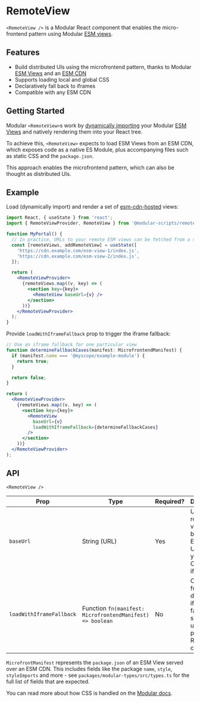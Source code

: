 # RemoteView

`<RemoteView />` is a Modular React component that enables the micro-frontend
pattern using Modular [ESM views](https://modular.js.org/esm-views/).

## Features

- Build distributed UIs using the microfrontend pattern, thanks to Modular
  [ESM Views](https://modular.js.org/esm-views/) and an
  [ESM CDN](https://modular.js.org/esm-views/esm-cdn/)
- Supports loading local and global CSS
- Declaratively fall back to iframes
- Compatible with any ESM CDN

## Getting Started

Modular `<RemoteView>`s work by
[dynamically importing](https://developer.mozilla.org/en-US/docs/Web/JavaScript/Reference/Operators/import)
your Modular [ESM Views](https://modular.js.org/esm-views) and natively
rendering them into your React tree.

To achieve this, `<RemoteView>` expects to load ESM Views from an ESM CDN, which
exposes code as a native ES Module, plus accompanying files such as static CSS
and the `package.json`.

This approach enables the microfrontend pattern, which can also be thought as
distributed UIs.

## Example

Load (dynamically import) and render a set of
[esm-cdn-hosted](https://modular.js.org/esm-views/esm-cdn/) views:

```jsx
import React, { useState } from 'react';
import { RemoteViewProvider, RemoteView } from '@modular-scripts/remote-view';

function MyPortal() {
  // In practice, URLs to your remote ESM views can be fetched from a server
  const [remoteViews, addRemoteView] = useState([
    'https://cdn.example.com/esm-view-1/index.js',
    'https://cdn.example.com/esm-view-2/index.js',
  ]);

  return (
    <RemoteViewProvider>
      {remoteViews.map((v, key) => (
        <section key={key}>
          <RemoteView baseUrl={v} />
        </section>
      ))}
    </RemoteViewProvider>
  );
}
```

Provide `loadWithIframeFallback` prop to trigger the iframe fallback:

```jsx
// Use an iframe fallback for one particular view
function determineFallbackCases(manifest: MicrofrontendManifest) {
  if (manifest.name === '@myscope/example-module') {
    return true;
  }

  return false;
}

return (
  <RemoteViewProvider>
    {remoteViews.map((v, key) => (
      <section key={key}>
        <RemoteView
          baseUrl={v}
          loadWithIframeFallback={determineFallbackCases}
        />
      </section>
    ))}
  </RemoteViewProvider>
);
```

## API

`<RemoteView />`

| Prop                     | Type                                                      | Required? | Description                                                                                        | Default     |
| ------------------------ | --------------------------------------------------------- | --------- | -------------------------------------------------------------------------------------------------- | ----------- |
| `baseUrl`                | String (URL)                                              | Yes       | URL to the remote view. Can be either an ESM view URL on your ESM CDN, or an iframe URL            | N/A         |
| `loadWithIframeFallback` | Function `fn(manifest: MicrofrontendManifest) => boolean` | No        | Optional function to determine if an iframe fallback should be used in place of a React component. | `undefined` |

`MicrofrontManifest` represents the `package.json` of an ESM View served over an
ESM CDN. This includes fields like the package `name`, `style`, `styleImports`
and more - see `packages/modular-types/src/types.ts` for the full list of fields
that are expected.

You can read more about how CSS is handled on the
[Modular docs](https://modular.js.org/esm-views/external-css-imports/).
